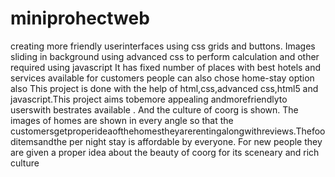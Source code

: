 # miniprohectweb
creating more friendly userinterfaces using css grids and buttons. Images sliding in background using 
advanced css to perform calculation and other required using javascript
It has fixed number of places with best hotels and services available for customers people can also 
chose home-stay option also This project is done with the help of html,css,advanced css,html5 and 
javascript.This project aims tobemore appealing andmorefriendlyto userswith bestrates 
available .
And the culture of coorg is shown. The images of homes are shown in every angle so that the 
customersgetproperideaofthehomestheyarerentingalongwithreviews.Thefooditemsandthe 
per night stay is affordable by everyone. For new people they are given a proper idea about the beauty 
of coorg for its sceneary and rich culture 
